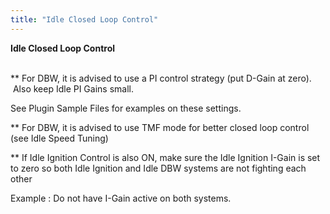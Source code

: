 ```yaml
---
title: "Idle Closed Loop Control"
---
```


**Idle Closed Loop Control**

\
\*\* For DBW, it is advised to use a PI control strategy (put D-Gain at zero).  Also keep Idle PI Gains small.

See Plugin Sample Files for examples on these settings.


\*\* For DBW, it is advised to use TMF mode for better closed loop control (see Idle Speed Tuning)


\*\* If Idle Ignition Control is also ON, make sure the Idle Ignition I-Gain is set to zero so both Idle Ignition and Idle DBW systems are not fighting each other&nbsp;

Example : Do not have I-Gain active on both systems.
